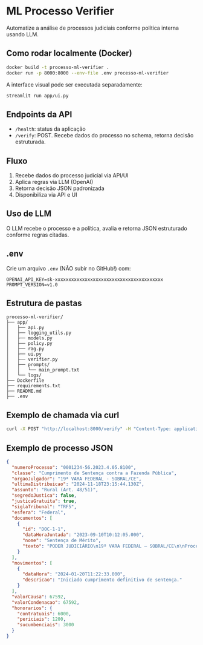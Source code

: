 # ML Processo Verifier

Automatize a análise de processos judiciais conforme política interna usando LLM.

## Como rodar localmente (Docker)

```bash
docker build -t processo-ml-verifier .
docker run -p 8000:8000 --env-file .env processo-ml-verifier
```

A interface visual pode ser executada separadamente:

```bash
streamlit run app/ui.py
```

## Endpoints da API

- `/health`: status da aplicação
- `/verify`: POST. Recebe dados do processo no schema, retorna decisão estruturada.

## Fluxo

1. Recebe dados do processo judicial via API/UI
2. Aplica regras via LLM (OpenAI)
3. Retorna decisão JSON padronizada
4. Disponibiliza via API e UI

## Uso de LLM

O LLM recebe o processo e a política, avalia e retorna JSON estruturado conforme regras citadas.

## .env

Crie um arquivo `.env` (NÃO subir no GitHub!) com:

```
OPENAI_API_KEY=sk-xxxxxxxxxxxxxxxxxxxxxxxxxxxxxxxxxxxxxxxx
PROMPT_VERSION=v1.0
```

## Estrutura de pastas

```
processo-ml-verifier/
├── app/
│   ├── api.py
│   ├── logging_utils.py
│   ├── models.py
│   ├── policy.py
│   ├── rag.py
│   ├── ui.py
│   ├── verifier.py
│   ├── prompts/
│   │   └── main_prompt.txt
│   └── logs/
├── Dockerfile
├── requirements.txt
├── README.md
├── .env
```

## Exemplo de chamada via curl

```bash
curl -X POST "http://localhost:8000/verify" -H "Content-Type: application/json" -d @exemplo_processo.json
```

## Exemplo de processo JSON

```json
{
  "numeroProcesso": "0001234-56.2023.4.05.8100",
  "classe": "Cumprimento de Sentença contra a Fazenda Pública",
  "orgaoJulgador": "19ª VARA FEDERAL - SOBRAL/CE",
  "ultimaDistribuicao": "2024-11-18T23:15:44.130Z",
  "assunto": "Rural (Art. 48/51)",
  "segredoJustica": false,
  "justicaGratuita": true,
  "siglaTribunal": "TRF5",
  "esfera": "Federal",
  "documentos": [
    {
      "id": "DOC-1-1",
      "dataHoraJuntada": "2023-09-10T10:12:05.000",
      "nome": "Sentença de Mérito",
      "texto": "PODER JUDICIÁRIO\n19ª VARA FEDERAL – SOBRAL/CE\n\nProce..."
    }
  ],
  "movimentos": [
    {
      "dataHora": "2024-01-20T11:22:33.000",
      "descricao": "Iniciado cumprimento definitivo de sentença."
    }
  ],
  "valorCausa": 67592,
  "valorCondenacao": 67592,
  "honorarios": {
    "contratuais": 6000,
    "periciais": 1200,
    "sucumbenciais": 3000
  }
}
```
